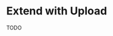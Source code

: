 # Extend with Upload

TODO

<!--
https://github.com/zetaraku/hello-fastify/blob/master/src/routes/files/index.ts
-->
